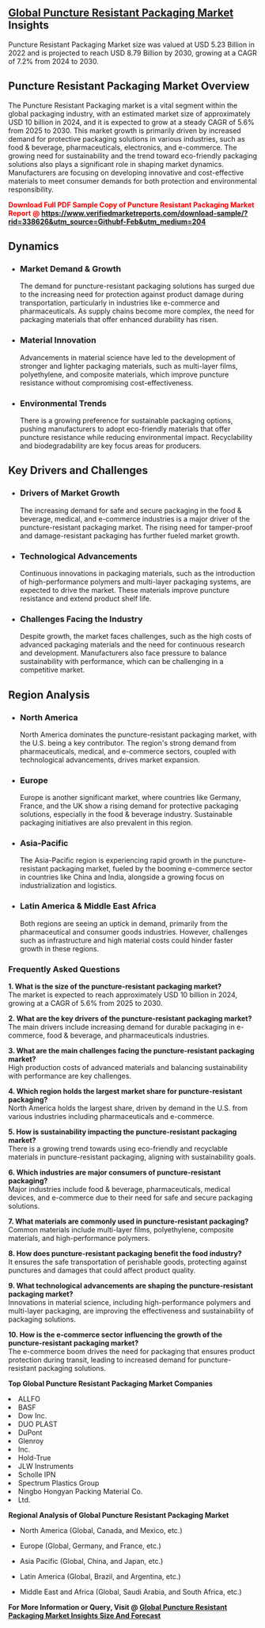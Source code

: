 <h2><a href="https://www.verifiedmarketreports.com/download-sample/?rid=338626&amp;utm_source=Githubf&amp;utm_medium=204" target="_blank">Global Puncture Resistant Packaging Market</a> Insights</h2><p>Puncture Resistant Packaging Market size was valued at USD 5.23 Billion in 2022 and is projected to reach USD 8.79 Billion by 2030, growing at a CAGR of 7.2% from 2024 to 2030.</p><p> <h2>Puncture Resistant Packaging Market Overview</h2> <p>The Puncture Resistant Packaging market is a vital segment within the global packaging industry, with an estimated market size of approximately USD 10 billion in 2024, and it is expected to grow at a steady CAGR of 5.6% from 2025 to 2030. This market growth is primarily driven by increased demand for protective packaging solutions in various industries, such as food & beverage, pharmaceuticals, electronics, and e-commerce. The growing need for sustainability and the trend toward eco-friendly packaging solutions also plays a significant role in shaping market dynamics. Manufacturers are focusing on developing innovative and cost-effective materials to meet consumer demands for both protection and environmental responsibility.</p> <p><b><p><span class=""><span style="color: #ff0000;"><strong>Download Full PDF Sample Copy of Puncture Resistant Packaging Market Report</strong> @ </span><a href="https://www.verifiedmarketreports.com/download-sample/?rid=338626&amp;utm_source=Githubf-Feb&amp;utm_medium=204" target="_blank">https://www.verifiedmarketreports.com/download-sample/?rid=338626&amp;utm_source=Githubf-Feb&amp;utm_medium=204</a></span></p></b></p> <h2>Dynamics</h2> <ul> <li><h3>Market Demand & Growth</h3><p>The demand for puncture-resistant packaging solutions has surged due to the increasing need for protection against product damage during transportation, particularly in industries like e-commerce and pharmaceuticals. As supply chains become more complex, the need for packaging materials that offer enhanced durability has risen.</p></li> <li><h3>Material Innovation</h3><p>Advancements in material science have led to the development of stronger and lighter packaging materials, such as multi-layer films, polyethylene, and composite materials, which improve puncture resistance without compromising cost-effectiveness.</p></li> <li><h3>Environmental Trends</h3><p>There is a growing preference for sustainable packaging options, pushing manufacturers to adopt eco-friendly materials that offer puncture resistance while reducing environmental impact. Recyclability and biodegradability are key focus areas for producers.</p></li> </ul> <h2>Key Drivers and Challenges</h2> <ul> <li><h3>Drivers of Market Growth</h3><p>The increasing demand for safe and secure packaging in the food & beverage, medical, and e-commerce industries is a major driver of the puncture-resistant packaging market. The rising need for tamper-proof and damage-resistant packaging has further fueled market growth.</p></li> <li><h3>Technological Advancements</h3><p>Continuous innovations in packaging materials, such as the introduction of high-performance polymers and multi-layer packaging systems, are expected to drive the market. These materials improve puncture resistance and extend product shelf life.</p></li> <li><h3>Challenges Facing the Industry</h3><p>Despite growth, the market faces challenges, such as the high costs of advanced packaging materials and the need for continuous research and development. Manufacturers also face pressure to balance sustainability with performance, which can be challenging in a competitive market.</p></li> </ul> <h2>Region Analysis</h2> <ul> <li><h3>North America</h3><p>North America dominates the puncture-resistant packaging market, with the U.S. being a key contributor. The region's strong demand from pharmaceuticals, medical, and e-commerce sectors, coupled with technological advancements, drives market expansion.</p></li> <li><h3>Europe</h3><p>Europe is another significant market, where countries like Germany, France, and the UK show a rising demand for protective packaging solutions, especially in the food & beverage industry. Sustainable packaging initiatives are also prevalent in this region.</p></li> <li><h3>Asia-Pacific</h3><p>The Asia-Pacific region is experiencing rapid growth in the puncture-resistant packaging market, fueled by the booming e-commerce sector in countries like China and India, alongside a growing focus on industrialization and logistics.</p></li> <li><h3>Latin America & Middle East Africa</h3><p>Both regions are seeing an uptick in demand, primarily from the pharmaceutical and consumer goods industries. However, challenges such as infrastructure and high material costs could hinder faster growth in these regions.</p></li> </ul> <h3>Frequently Asked Questions</h3> <p><b>1. What is the size of the puncture-resistant packaging market?</b><br> The market is expected to reach approximately USD 10 billion in 2024, growing at a CAGR of 5.6% from 2025 to 2030.</p> <p><b>2. What are the key drivers of the puncture-resistant packaging market?</b><br> The main drivers include increasing demand for durable packaging in e-commerce, food & beverage, and pharmaceuticals industries.</p> <p><b>3. What are the main challenges facing the puncture-resistant packaging market?</b><br> High production costs of advanced materials and balancing sustainability with performance are key challenges.</p> <p><b>4. Which region holds the largest market share for puncture-resistant packaging?</b><br> North America holds the largest share, driven by demand in the U.S. from various industries including pharmaceuticals and e-commerce.</p> <p><b>5. How is sustainability impacting the puncture-resistant packaging market?</b><br> There is a growing trend towards using eco-friendly and recyclable materials in puncture-resistant packaging, aligning with sustainability goals.</p> <p><b>6. Which industries are major consumers of puncture-resistant packaging?</b><br> Major industries include food & beverage, pharmaceuticals, medical devices, and e-commerce due to their need for safe and secure packaging solutions.</p> <p><b>7. What materials are commonly used in puncture-resistant packaging?</b><br> Common materials include multi-layer films, polyethylene, composite materials, and high-performance polymers.</p> <p><b>8. How does puncture-resistant packaging benefit the food industry?</b><br> It ensures the safe transportation of perishable goods, protecting against punctures and damages that could affect product quality.</p> <p><b>9. What technological advancements are shaping the puncture-resistant packaging market?</b><br> Innovations in material science, including high-performance polymers and multi-layer packaging, are improving the effectiveness and sustainability of packaging solutions.</p> <p><b>10. How is the e-commerce sector influencing the growth of the puncture-resistant packaging market?</b><br> The e-commerce boom drives the need for packaging that ensures product protection during transit, leading to increased demand for puncture-resistant packaging solutions.</p> </p><p><strong>Top Global Puncture Resistant Packaging Market Companies</strong></p><div data-test-id=""><p><li>ALLFO</li><li> BASF</li><li> Dow Inc.</li><li> DUO PLAST</li><li> DuPont</li><li> Glenroy</li><li> Inc.</li><li> Hold-True</li><li> JLW Instruments</li><li> Scholle IPN</li><li> Spectrum Plastics Group</li><li> Ningbo Hongyan Packing Material Co.</li><li>Ltd.</li></p><div><strong>Regional Analysis of&nbsp;Global Puncture Resistant Packaging Market</strong></div><ul><li dir="ltr"><p dir="ltr">North America&nbsp;(Global, Canada, and Mexico, etc.)</p></li><li dir="ltr"><p dir="ltr">Europe (Global, Germany, and France, etc.)</p></li><li dir="ltr"><p dir="ltr">Asia Pacific&nbsp;(Global, China, and Japan, etc.)</p></li><li dir="ltr"><p dir="ltr">Latin America&nbsp;(Global, Brazil, and Argentina, etc.)</p></li><li dir="ltr">Middle East and Africa&nbsp;(Global, Saudi Arabia, and South Africa, etc.)</li></ul><p><strong>For More Information or Query, Visit @&nbsp;</strong><strong><a href="https://www.verifiedmarketreports.com/product/puncture-resistant-packaging-market/?utm_source=Githubf&amp;utm_medium=204" target="_blank">Global Puncture Resistant Packaging Market Insights Size And Forecast</a></strong></p></div>
